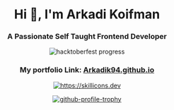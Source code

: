 <h1 align="center">Hi 👋, I'm Arkadi Koifman</h1>
<h3 align="center">A Passionate Self Taught Frontend Developer</h3>

<p align="center">
  <img src="https://github.com/ArkadiK94/ArkadiK94/assets/76536506/198b7e5f-b994-416d-8f84-966e7fe36ee3" alt="hacktoberfest progress" />
</p>
<h3 align="center">My portfolio Link: <a href="https://arkadik94.github.io/">Arkadik94.github.io</h3>

<p align="center">
  <img src="https://skillicons.dev/icons?i=express,nodejs,mongodb,mysql,graphql,js,ts,react,redux,jest,webpack,css,sass,html,pug,git,vscode,figma,github,heroku&perline=5&theme=light" alt="https://skillicons.dev" />  
</p>
<p align="center">
  <img src="https://github-profile-trophy.vercel.app/?username=ArkadiK94&title=Commits,Issues,PullRequest,Reviews,Experience&no-bg=true&margin-w=15&theme=algolia&column=5" alt="github-profile-trophy" />
</p>
